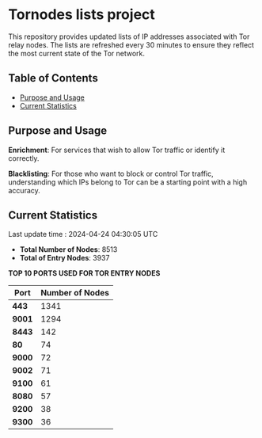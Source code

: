# Tornodes lists project

This repository provides updated lists of IP addresses associated with Tor relay nodes. The lists are refreshed every 30 minutes to ensure they reflect the most current state of the Tor network.

## Table of Contents

- [Purpose and Usage](#purpose-and-usage)
- [Current Statistics](#current-statistics)


## Purpose and Usage

**Enrichment**: For services that wish to allow Tor traffic or identify it correctly.

**Blacklisting**: For those who want to block or control Tor traffic, understanding which IPs belong to Tor can be a starting point with a high accuracy.

## Current Statistics

Last update time : 2024-04-24 04:30:05 UTC

- **Total Number of Nodes**: 8513
- **Total of Entry Nodes**: 3937

**TOP 10 PORTS USED FOR TOR ENTRY NODES**

| **Port** | **Number of Nodes** |
|------|-----------------|
| **443**   | 1341  |
| **9001**   | 1294  |
| **8443**   | 142  |
| **80**   | 74  |
| **9000**   | 72  |
| **9002**   | 71  |
| **9100**   | 61  |
| **8080**   | 57  |
| **9200**   | 38  |
| **9300**   | 36  |

